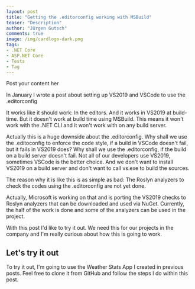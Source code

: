 ```yaml
---
layout: post
title: "Getting the .editorconfig working with MSBuild"
teaser: "Description"
author: "Jürgen Gutsch"
comments: true
image: /img/cardlogo-dark.png
tags: 
- .NET Core
- ASP.NET Core
- Tests
- Tag
---
```


Post your content her

In January I wrote a post about setting up VS2019 and VSCode to use the .editorconfig

It works like it should work: In the editors. And it works in VS2019 at build-time. But it doesn't work at build time using MSBuild. This means it won't work with the .NET CLI and it won't work with on any build server.

Actually this is a huge downside about the .editorconfig. Why shall we use the .editoconfig to enforce the code style, if a build in VSCode doesn't fail, but it fails in VS2019 does? Why shall we use the .editorconfig, if the build on a build server doesn't fail. Not all of our developers use VS2019, sometimes VSCode is the better choice. And we don't want to install VS2019 on a build server and don't want to call vs.exe to build the sources.

The reason why it is like this is as simple as bad: The Roslyn analyzers to check the codes using the .editorconfig are not yet done. 

Actually, Microsoft is working on that and is porting the VS2019 checks to Roslyn analyzers that can be downloaded and used via NuGet. Currently, the half of the work is done and some of the analyzers can be used in the project.

With this post I'd like to try it out. We need this for our projects in the company and I'm really curious about how this is going to work.

## Let's try it out

To try it out, I'm going to use the Weather Stats App I created in previous posts. Feel free to clone it from GitHub and follow the steps I do within this post.

